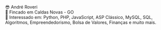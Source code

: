 😎 André Roveri<br />
🚩 Fincado em Caldas Novas - GO<br />
🔎 Interessado em: Python, PHP, JavaScript, ASP Clássico, MySQL, SQL, Algoritmos, Empreendedorismo, Bolsa de Valores, Finanças e muito mais.
